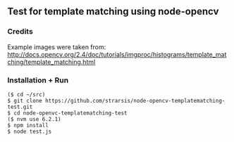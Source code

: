 ## Test for template matching using node-opencv


### Credits
Example images were taken from: http://docs.opencv.org/2.4/doc/tutorials/imgproc/histograms/template_matching/template_matching.html


### Installation + Run
````
($ cd ~/src)
$ git clone https://github.com/strarsis/node-opencv-templatematching-test.git
$ cd node-openvc-templatematching-test
($ nvm use 6.2.1)
$ npm install
$ node test.js
````
